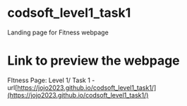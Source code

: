 # codsoft_level1_task1
 Landing page for Fitness webpage
# Link to preview the webpage
 FItness Page: Level 1/ Task 1 - url[https://jojo2023.github.io/codsoft_level1_task1/](https://jojo2023.github.io/codsoft_level1_task1/)

